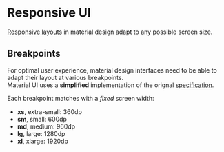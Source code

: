 # Responsive UI

[Responsive layouts](https://material.io/guidelines/layout/responsive-ui.html) in material design adapt to any possible screen size.

## Breakpoints

For optimal user experience, material design interfaces need to be able to adapt their layout at various breakpoints.  
Material UI uses a **simplified** implementation of the orignal [specification](https://material.io/guidelines/layout/responsive-ui.html#responsive-ui-breakpoints).

Each breakpoint matches with a *fixed* screen width:
- **xs**, extra-small: 360dp
- **sm**, small: 600dp
- **md**, medium: 960dp
- **lg**, large: 1280dp
- **xl**, xlarge: 1920dp
